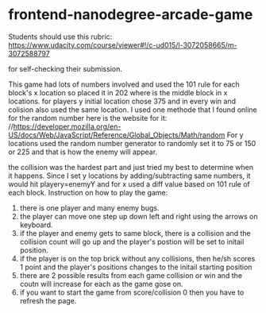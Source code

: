frontend-nanodegree-arcade-game
===============================

Students should use this rubric: https://www.udacity.com/course/viewer#!/c-ud015/l-3072058665/m-3072588797

for self-checking their submission.

This game had lots of numbers involved and used the 101 rule for each block's x location so placed it in 202 where is the middle block in x locations.
for players y initial location chose 375 and in every win and colision also used the same location.
I used one methode that I found online for the random number here is the website for it:
    //https://developer.mozilla.org/en-US/docs/Web/JavaScript/Reference/Global_Objects/Math/random
For y locations used the random number generator to randomly set it to 75 or 150 or 225 and that is how the enemy will appear.

the collision was the hardest part and just tried my best to determine when it happens. Since I set y locations by adding/subtracting same numbers, it would hit playery=enemyY and for x used a diff value based on 101 rule of each block.
Instruction on how to play the game:

 1. there is one player and many enemy bugs. 
 2. the player can move one step up down left and right using the arrows on keyboard.
 3. if the player and enemy gets to same block, there is a collision and the collision count will go up and the player's postion will be set to initail position.
 4. if the player is on the top brick without any collisions, then he/sh scores 1 point and the player's positions changes to the initail starting position
 5. there are 2 possible results from each game collision or win and the coutn will increase for each as the game gose on.
 6. if you want to start the game from score/collision 0 then you have to refresh the page.

